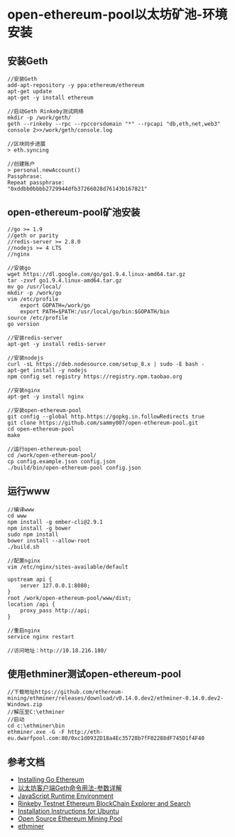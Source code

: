 # open-ethereum-pool以太坊矿池-环境安装

## 安装Geth

```
//安装Geth
add-apt-repository -y ppa:ethereum/ethereum
apt-get update
apt-get -y install ethereum

//启动Geth Rinkeby测试网络
mkdir -p /work/geth/
geth --rinkeby --rpc --rpccorsdomain "*" --rpcapi "db,eth,net,web3" console 2>>/work/geth/console.log

//区块同步进展
> eth.syncing

//创建账户
> personal.newAccount()
Passphrase: 
Repeat passphrase: 
"0xddbb0bbbb2729944dfb37266028d76143b167821"
```

## open-ethereum-pool矿池安装

```
//go >= 1.9
//geth or parity
//redis-server >= 2.8.0
//nodejs >= 4 LTS
//nginx

//安装go
wget https://dl.google.com/go/go1.9.4.linux-amd64.tar.gz
tar -zxvf go1.9.4.linux-amd64.tar.gz
mv go /usr/local/
mkdir -p /work/go
vim /etc/profile
	export GOPATH=/work/go
	export PATH=$PATH:/usr/local/go/bin:$GOPATH/bin
source /etc/profile
go version

//安装redis-server
apt-get -y install redis-server

//安装nodejs
curl -sL https://deb.nodesource.com/setup_8.x | sudo -E bash -
apt-get install -y nodejs
npm config set registry https://registry.npm.taobao.org

//安装nginx
apt-get -y install nginx

//安装open-ethereum-pool
git config --global http.https://gopkg.in.followRedirects true
git clone https://github.com/sammy007/open-ethereum-pool.git
cd open-ethereum-pool
make

//运行open-ethereum-pool
cd /work/open-ethereum-pool/
cp config.example.json config.json
./build/bin/open-ethereum-pool config.json
```

## 运行www

```
//编译www
cd www
npm install -g ember-cli@2.9.1
npm install -g bower
sudo npm install
bower install --allow-root
./build.sh

//配置nginx
vim /etc/nginx/sites-available/default

upstream api {
	server 127.0.0.1:8080;
}
root /work/open-ethereum-pool/www/dist;
location /api {
	proxy_pass http://api;
}

//重启nginx
service nginx restart

//访问地址：http://10.18.216.180/
```

## 使用ethminer测试open-ethereum-pool

```
//下载地址https://github.com/ethereum-mining/ethminer/releases/download/v0.14.0.dev2/ethminer-0.14.0.dev2-Windows.zip
//解压至C:\ethminer
//启动
cd c:\ethminer\bin
ethminer.exe -G -F http://eth-eu.dwarfpool.com:80/0xc1d0932D18a4Ec35728b7fF02288dF745D1f4F40
```

## 参考文档

* [Installing Go Ethereum](https://ethereum.github.io/go-ethereum/install/#install-on-ubuntu-via-ppas)
* [以太坊客户端Geth命令用法-参数详解](http://blog.csdn.net/xilibi2003/article/details/78662000)
* [JavaScript Runtime Environment](https://ethereum.gitbooks.io/frontier-guide/content/jsre.html)
* [Rinkeby Testnet Ethereum BlockChain Explorer and Search](https://rinkeby.etherscan.io/)
* [Installation Instructions for Ubuntu](https://github.com/ethereum/go-ethereum/wiki/Installation-Instructions-for-Ubuntu)
* [Open Source Ethereum Mining Pool](https://github.com/sammy007/open-ethereum-pool)
* [ethminer](https://github.com/ethereum-mining/ethminer)

